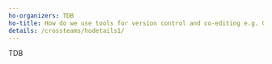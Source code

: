 ```yaml
---
ho-organizers: TDB 
ho-title: How do we use tools for version control and co-editing e.g. Google drive, Wiki, Github? 
details: /crossteams/hodetails1/
---
```


TDB
